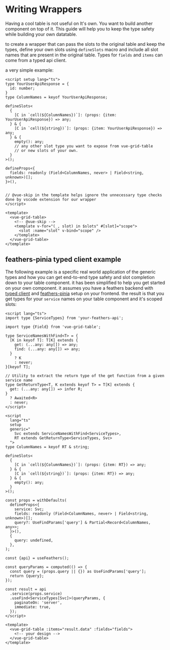 # Writing Wrappers

Having a cool table is not useful on It's own. You want to build another component on top of it. This guide will help you to keep the type safety while building your own datatable.

to create a wrapper that can pass the slots to the original table and keep the types, define your own slots using `defineSlots` macro and include all slot names that are present in the original table. Types for `fields` and `items` can come from a typed api client.

a very simple example:

```vue
<script setup lang="ts">
type YourUserApiResponse = {
  id: number;
}
type ColumnNames = keyof YourUserApiResponse;

defineSlots<
  {
    [C in `cell(${ColumnNames})`]: (props: {item: YourUserApiResponse}) => any;
  } & {
    [C in `cell(${string})`]: (props: {item: YourUserApiResponse}) => any;
  } & {
    empty(): any;
    // any other slot type you want to expose from vue-grid-table
    // or new slots of your own.
  }
>();

defineProps<{
  fields: readonly (Field<ColumnNames, never> | Field<string, unknown>)[];
}>(),


// @vue-skip in the template helps ignore the unnecessary type checks done by vscode extension for our wrapper
</script>

<template>
  <vue-grid-table>
    <!-- @vue-skip -->
    <template v-for="(_, slot) in $slots" #[slot]="scope">
      <slot :name="slot" v-bind="scope" />
    </template>
  </vue-grid-table>
</template>
```

## feathers-pinia typed client example

The following example is a specific real world application of the generic types and how you can get end-to-end type safety and slot completion down to your table component. it has been simplified to help you get started on your own component. it assumes you have a feathers backend with [typed client](https://feathersjs.com/guides/cli/client) and [feathers-pinia](https://feathers-pinia.pages.dev/) setup on your frontend. the result is that you get types for your `service` names on your table component and it's scoped slots:

```vue
<script lang="ts">
import type {ServiceTypes} from 'your-feathers-api';

import type {Field} from 'vue-grid-table';

type ServiceNamesWithFind<T> = {
  [K in keyof T]: T[K] extends {
    get: (...any: any[]) => any;
    find: (...any: any[]) => any;
  }
    ? K
    : never;
}[keyof T];

// Utility to extract the return type of the get function from a given service name
type GetReturnType<T, K extends keyof T> = T[K] extends {
  get: (...any: any[]) => infer R;
}
  ? Awaited<R>
  : never;
</script>

<script 
  lang="ts"
  setup
  generic="
    Svc extends ServiceNamesWithFind<ServiceTypes>,
    RT extends GetReturnType<ServiceTypes, Svc>
  ">
type ColumnNames = keyof RT & string;

defineSlots<
  {
    [C in `cell(${ColumnNames})`]: (props: {item: RT}) => any;
  } & {
    [C in `cell(${string})`]: (props: {item: RT}) => any;
  } & {
    empty(): any;
  }
>();

const props = withDefaults(
  defineProps<{
    service: Svc;
    fields: readonly (Field<ColumnNames, never> | Field<string, unknown>)[];
    query?: UseFindParams['query'] & Partial<Record<ColumnNames, any>>;
  }>(),
  {
    query: undefined,
  },
);

const {api} = useFeathers();

const queryParams = computed(() => {
  const query = (props.query || {}) as UseFindParams['query'];
  return {query};
});

const result = api
  .service(props.service)
  .useFind<ServiceTypes[Svc]>(queryParams, {
    paginateOn: 'server',
    immediate: true,
  });
</script>

<template>
  <vue-grid-table :items="result.data" :fields="fields">
    <!-- your design -->
  </vue-grid-table>
</template>
```
